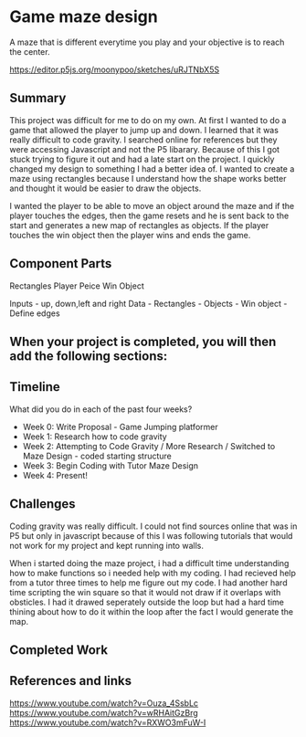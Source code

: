 # Game maze design

A maze that is different everytime you play and your objective is to reach the center.

https://editor.p5js.org/moonypoo/sketches/uRJTNbX5S

## Summary

This project was difficult for me to do on my own. At first I wanted to do a game that allowed the player to jump up and down. I learned that it was really difficult to code gravity. I searched online for references but they were accessing Javascript and not the P5 libarary. Because of this I got stuck trying to figure it out and had a late start on the project. I quickly changed my design to something I had a better idea of. I wanted to create a maze using rectangles because I understand how the shape works better and thought it would be easier to draw the objects.

I wanted the player to be able to move an object around the maze and if the player touches the edges, then the game resets and he is sent back to the start and generates a new map of rectangles as objects. If the player touches the win object then the player wins and ends the game. 

## Component Parts

Rectangles
Player Peice
Win Object

Inputs - up, down,left and right
Data - Rectangles - Objects - Win object - Define edges

## When your project is completed, you will then add the following sections:

## Timeline

What did you do in each of the past four weeks?

- Week 0: Write Proposal - Game Jumping platformer
- Week 1: Research how to code gravity
- Week 2: Attempting to Code Gravity / More Research / Switched to Maze Design - coded starting structure
- Week 3: Begin Coding with Tutor Maze Design
- Week 4: Present!

## Challenges

Coding gravity was really difficult. I could not find sources online that was in P5 but only in javascript because of this I was following tutorials that would not work for my project and kept running into walls. 

When i started doing the maze project, i had a difficult time understanding how to make functions so i needed help with my coding. I had recieved help from a tutor three times to help me figure out my code. I had another hard time scripting the win square so that it would not draw if it overlaps with obsticles. I had it drawed seperately outside the loop but had a hard time thining about how to do it within the loop after the fact I would generate the map.

## Completed Work



## References and links

https://www.youtube.com/watch?v=Ouza_4SsbLc
https://www.youtube.com/watch?v=wRHAitGzBrg
https://www.youtube.com/watch?v=RXWO3mFuW-I

